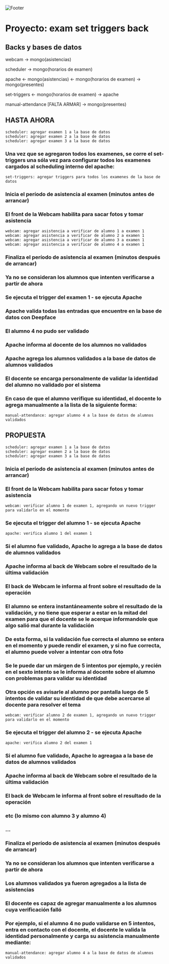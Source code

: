 ![Footer](https://user-images.githubusercontent.com/75450615/175360797-46169532-08fc-42e0-a755-0dafa43086bd.png)

# Proyecto: exam set triggers back

## Backs y bases de datos
webcam       ->  mongo(asistencias)

scheduler    ->  mongo(horarios de examen)

apache       <-  mongo(asistencias)
             <-  mongo(horarios de examen)
             ->  mongo(presentes)

set-triggers <-  mongo(horarios de examen)
             ->  apache

manual-attendance [FALTA ARMAR] -> mongo(presentes)

## HASTA AHORA
```
scheduler: agregar examen 1 a la base de datos
scheduler: agregar examen 2 a la base de datos
scheduler: agregar examen 3 a la base de datos
```
### Una vez que se agregaron todos los examenes, se corre el set-triggers una sóla vez para configurar todos los examenes cargados al scheduling interno del apache:
```
set-triggers: agregar triggers para todos los examenes de la base de datos
```
### Inicia el período de asistencia al examen (minutos antes de arrancar)
### El front de la Webcam habilita para sacar fotos y tomar asistencia
```
webcam: agregar asistencia a verificar de alumno 1 a examen 1
webcam: agregar asistencia a verificar de alumno 2 a examen 1
webcam: agregar asistencia a verificar de alumno 3 a examen 1
webcam: agregar asistencia a verificar de alumno 4 a examen 1
```
### Finaliza el período de asistencia al examen (minutos después de arrancar)
### Ya no se consideran los alumnos que intenten verificarse a partir de ahora
### Se ejecuta el trigger del examen 1 - se ejecuta Apache
### Apache valida todas las entradas que encuentre en la base de datos con Deepface
### El alumno 4 no pudo ser validado
### Apache informa al docente de los alumnos no validados
### Apache agrega los alumnos validados a la base de datos de alumnos validados

### El docente se encarga personalmente de validar la identidad del alumno no validado por el sistema
### En caso de que el alumno verifique su identidad, el docente lo agrega manualmente a la lista de la siguiente forma:
```
manual-attendance: agregar alumno 4 a la base de datos de alumnos validados
```

## PROPUESTA
```
scheduler: agregar examen 1 a la base de datos
scheduler: agregar examen 2 a la base de datos
scheduler: agregar examen 3 a la base de datos
```
### Inicia el período de asistencia al examen (minutos antes de arrancar)
### El front de la Webcam habilita para sacar fotos y tomar asistencia

```
webcam: verificar alumno 1 de examen 1, agregando un nuevo trigger para validarlo en el momento
```
### Se ejecuta el trigger del alumno 1 - se ejecuta Apache

```
apache: verifica alumno 1 del examen 1

```
### Si el alumno fue validado, Apache lo agrega a la base de datos de alumnos validados
### Apache informa al back de Webcam sobre el resultado de la última validación
### El back de Webcam le informa al front sobre el resultado de la operación
### El alumno se entera instantáneamente sobre el resultado de la validación, y no tiene que esperar a estar en la mitad del examen para que el docente se le acerque informandole que algo salió mal durante la validación
### De esta forma, si la validación fue correcta el alumno se entera en el momento y puede rendir el examen, y si no fue correcta, el alumno puede volver a intentar con otra foto
### Se le puede dar un márgen de 5 intentos por ejemplo, y recién en el sexto intento se le informa al docente sobre el alumno con problemas para validar su identidad
### Otra opción es avisarle al alumno por pantalla luego de 5 intentos de validar su identidad de que debe acercarse al docente para resolver el tema


```
webcam: verificar alumno 2 de examen 1, agregando un nuevo trigger para validarlo en el momento
```
### Se ejecuta el trigger del alumno 2 - se ejecuta Apache

```
apache: verifica alumno 2 del examen 1

```
### Si el alumno fue validado, Apache lo agreagaa a la base de datos de alumnos validados
### Apache informa al back de Webcam sobre el resultado de la última validación
### El back de Webcam le informa al front sobre el resultado de la operación

### etc (lo mismo con alumno 3 y alumno 4)
### ...

### Finaliza el período de asistencia al examen (minutos después de arrancar)
### Ya no se consideran los alumnos que intenten verificarse a partir de ahora
### Los alumnos validados ya fueron agregados a la lista de asistencias
### El docente es capaz de agregar manualmente a los alumnos cuya verificación falló
### Por ejemplo, si el alumno 4 no pudo validarse en 5 intentos, entra en contacto con el docente, el docente le valida la identidad personalmente y carga su asistencia manualmente mediante:

```
manual-attendance: agregar alumno 4 a la base de datos de alumnos validados
```

